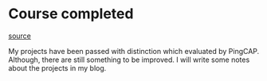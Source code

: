 # Course completed

[source](https://github.com/pingcap/talent-plan/blob/master/courses/rust/README.md)

My projects have been passed with distinction which evaluated by PingCAP.
Although, there are still something to be improved.
I will write some notes about the projects in my blog.